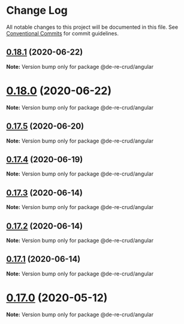 # Change Log

All notable changes to this project will be documented in this file.
See [Conventional Commits](https://conventionalcommits.org) for commit guidelines.

## [0.18.1](https://github.com/DeReCrud/de-re-crud/tree/master/packages/angular/compare/v0.18.0...v0.18.1) (2020-06-22)

**Note:** Version bump only for package @de-re-crud/angular






# [0.18.0](https://github.com/DeReCrud/de-re-crud/tree/master/packages/angular/compare/v0.17.5...v0.18.0) (2020-06-22)

**Note:** Version bump only for package @de-re-crud/angular





## [0.17.5](https://github.com/DeReCrud/de-re-crud/tree/master/packages/angular/compare/v0.17.4...v0.17.5) (2020-06-20)

**Note:** Version bump only for package @de-re-crud/angular





## [0.17.4](https://github.com/DeReCrud/de-re-crud/tree/master/packages/angular/compare/v0.17.3...v0.17.4) (2020-06-19)

**Note:** Version bump only for package @de-re-crud/angular





## [0.17.3](https://github.com/DeReCrud/de-re-crud/tree/master/packages/angular/compare/v0.17.2...v0.17.3) (2020-06-14)

**Note:** Version bump only for package @de-re-crud/angular





## [0.17.2](https://github.com/DeReCrud/de-re-crud/tree/master/packages/angular/compare/v0.17.1...v0.17.2) (2020-06-14)

**Note:** Version bump only for package @de-re-crud/angular






## [0.17.1](https://github.com/DeReCrud/de-re-crud/tree/master/packages/angular/compare/v0.17.0...v0.17.1) (2020-06-14)

**Note:** Version bump only for package @de-re-crud/angular






# [0.17.0](https://github.com/DeReCrud/de-re-crud/tree/master/packages/angular/compare/v0.16.8...v0.17.0) (2020-05-12)

**Note:** Version bump only for package @de-re-crud/angular

